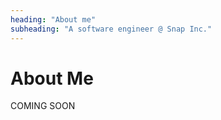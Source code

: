 ```yaml
---
heading: "About me"
subheading: "A software engineer @ Snap Inc."
---
```


# About Me

COMING SOON